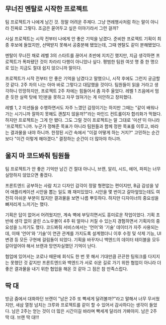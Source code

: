 ## 무너진 멘탈로 시작한 프로젝트

팀 프로젝트가 나에게 남긴 것. 정말 어려운 주제다. 그냥 연례행사처럼 하는 말이 아니라 진짜로 그렇다. 조금은 묻어두고 싶은 이야기라서 그런 걸까?

사실 프로젝트는 시작 전부터 나에게 안 좋은 기억을 남겼다. 준비한 프로젝트 기획이 최종 후보에 들었지만, 선택받지 못해서 공중분해 됐었는데, 그때 멘탈도 같이 분해됐었다.

멘탈이 무너진 채로 레벨 3의 스타트를 끊어서 초반에 지치긴 했지만, 지금 생각하면 프로젝트가 폭파됐던 것이 차라리 다행이 아니었나 싶다. 평범한 팀원 여섯 명 중 한 명으로 있는 지금도 절대 쉽지 않으니까 말이다.

프로젝트가 시작 전부터 안 좋은 기억을 남겼다고 말했으니, 시작 후에도 그런지 궁금할 것 같다. 2주 차의 나는 아마 바로 그렇다고 대답했을 것이다. 팀원들이 읽을 거라고 생각하니 민망하지만, 프로젝트 2주 차에는 힘들어서 좀 자주 울었다. 레벨 1 즈음에서 멈춘 듯한 실력 탓에 1인분을 못하고 자꾸 얹혀가는 게 미안하고 창피했다.

레벨 1, 2 미션들을 수행하면서도 자주 느꼈던 감정이기는 하지만 그때는 "같이 배워나가는 시기니까 잘하지 못해도 괜찮지 않을까?"라는 마인드 컨트롤이자 합리화가 먹혔다. 하지만 프로젝트는 그게 안 됐다. 그도 그럴 것이 프로젝트는 말 그대로 '미션'이 아니라 '프로젝트'니까. 누군가 정해준 목표가 아니라 팀원들과 함께 정한 목표를 이루고, 바라는 결과물을 내야 하니까. 한정된 시간 속에서 "이걸 어떻게 하는 거지?" 고민하는 순간보다 "이건 이렇게 해야겠다." 결정하는 순간이 더 많아야 하니까.

## 울지 마 코드봐줘 팀원들

팀 프로젝트가 안 좋은 기억만 남긴 건 절대 아니니, 브랜, 알리, 시드, 에어, 파피는 너무 실망하지 않았으면 좋겠다.

프론트엔드 공부하는 사람 치고 디자인 감각이 정말 형편없는 편이지만, B급 감성을 넣어 애플리케이션 시안을 뽑는 일도 꽤 재미있었다. 시안을 몇 번이고 갈아엎었는데도 여전히 아쉬운 부분이 많지만 결과물을 보면 나름 뿌듯하다. 하지만 디자이너의 중요성을 뼈저리게 느끼기는 했다.

기획은 답이 없어서 어려웠지만, 계속 벽에 부딪히면서도 흥미로운 작업이었다. 기획 초반에 생각 없이 굴린 스노우볼이 4주 뒤 얼마나 커질 수 있는지 경험하면서 기획자의 중요성을 느끼기도 했다.
코드봐줘 서비스에서는 '언어'와 '기술' 데이터가 자주 사용되는데, 이때 '언어'와 '기술'이 연관 관계를 가지도록 설계했더니 이후 수정 및 삭제 기능, UI 변경 등 모든 구현에 걸림돌이 되었다. 기획을 바꾸자니 백엔드의 데이터 테이블을 모두 갈아엎어야 해서 브랜과 망연자실했던 기억이 난다.

협업에 있어서는 코로나 때문에 회식도 한 번 못 해서 기대만큼 끈끈한 팀워크를 다지지는 못했던 것 같지만 프론트엔드와 백엔드가 서로 쉬운 길로 가기 위한 협업이 아니라 더 좋은 결과물을 내기 위한 협업을 해온 것 같아 그 점은 참 만족스럽다.

## 딱 대

방금 줌에서 대화하던 브랜이 "남은 2주 또 빡세게 달려볼까?"라고 말해서 너무 무서웠지만, 새삼 열정 넘치는 크루와 프로젝트를 같이 할 수 있어서 감사하다는 생각이 들었다. 남은 2주는 얻는 것이 더 많은 시간이길 바라며 빡세게 달리러 가봐야지. 남은 2주 딱 대. 브랜 딱 대!!!
